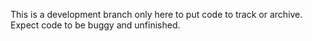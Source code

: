This is a development branch only here to put code to track or archive. Expect code to be buggy and unfinished.
